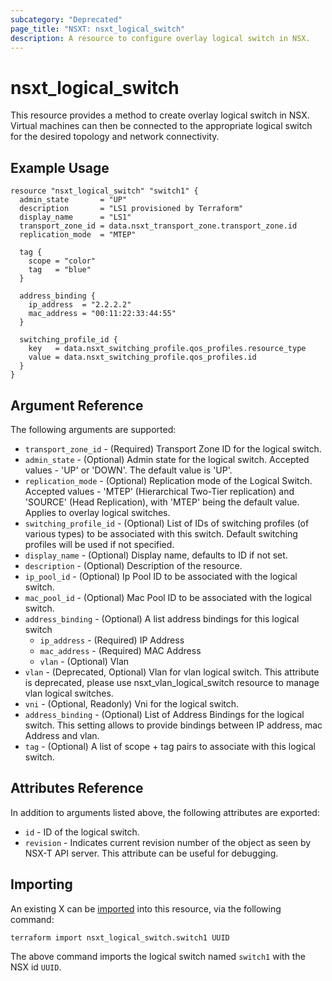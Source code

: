 ```yaml
---
subcategory: "Deprecated"
page_title: "NSXT: nsxt_logical_switch"
description: A resource to configure overlay logical switch in NSX.
---
```


# nsxt_logical_switch

This resource provides a method to create overlay logical switch in NSX. Virtual machines can then be connected to the appropriate logical switch for the desired topology and network connectivity.

## Example Usage

```hcl
resource "nsxt_logical_switch" "switch1" {
  admin_state       = "UP"
  description       = "LS1 provisioned by Terraform"
  display_name      = "LS1"
  transport_zone_id = data.nsxt_transport_zone.transport_zone.id
  replication_mode  = "MTEP"

  tag {
    scope = "color"
    tag   = "blue"
  }

  address_binding {
    ip_address  = "2.2.2.2"
    mac_address = "00:11:22:33:44:55"
  }

  switching_profile_id {
    key   = data.nsxt_switching_profile.qos_profiles.resource_type
    value = data.nsxt_switching_profile.qos_profiles.id
  }
}
```

## Argument Reference

The following arguments are supported:

* `transport_zone_id` - (Required) Transport Zone ID for the logical switch.
* `admin_state` - (Optional) Admin state for the logical switch. Accepted values - 'UP' or 'DOWN'. The default value is 'UP'.
* `replication_mode` - (Optional) Replication mode of the Logical Switch. Accepted values - 'MTEP' (Hierarchical Two-Tier replication) and 'SOURCE' (Head Replication), with 'MTEP' being the default value. Applies to overlay logical switches.
* `switching_profile_id` - (Optional) List of IDs of switching profiles (of various types) to be associated with this switch. Default switching profiles will be used if not specified.
* `display_name` - (Optional) Display name, defaults to ID if not set.
* `description` - (Optional) Description of the resource.
* `ip_pool_id` - (Optional) Ip Pool ID to be associated with the logical switch.
* `mac_pool_id` - (Optional) Mac Pool ID to be associated with the logical switch.
* `address_binding` - (Optional) A list address bindings for this logical switch
    * `ip_address` - (Required) IP Address
    * `mac_address` - (Required) MAC Address
    * `vlan` - (Optional) Vlan
* `vlan` - (Deprecated, Optional) Vlan for vlan logical switch. This attribute is deprecated, please use nsxt_vlan_logical_switch resource to manage vlan logical switches.
* `vni` - (Optional, Readonly) Vni for the logical switch.
* `address_binding` - (Optional) List of Address Bindings for the logical switch. This setting allows to provide bindings between IP address, mac Address and vlan.
* `tag` - (Optional) A list of scope + tag pairs to associate with this logical switch.

## Attributes Reference

In addition to arguments listed above, the following attributes are exported:

* `id` - ID of the logical switch.
* `revision` - Indicates current revision number of the object as seen by NSX-T API server. This attribute can be useful for debugging.

## Importing

An existing X can be [imported][docs-import] into this resource, via the following command:

[docs-import]: https://developer.hashicorp.com/terraform/cli/import

```shell
terraform import nsxt_logical_switch.switch1 UUID
```

The above command imports the logical switch named `switch1` with the NSX id `UUID`.
